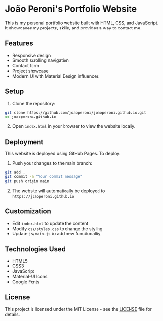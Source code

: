 # João Peroni's Portfolio Website

This is my personal portfolio website built with HTML, CSS, and JavaScript. It showcases my projects, skills, and provides a way to contact me.

## Features

- Responsive design
- Smooth scrolling navigation
- Contact form
- Project showcase
- Modern UI with Material Design influences

## Setup

1. Clone the repository:
```bash
git clone https://github.com/joaoperoni/joaoperoni.github.io.git
cd joaoperoni.github.io
```

2. Open `index.html` in your browser to view the website locally.

## Deployment

This website is deployed using GitHub Pages. To deploy:

1. Push your changes to the main branch:
```bash
git add .
git commit -m "Your commit message"
git push origin main
```

2. The website will automatically be deployed to `https://joaoperoni.github.io`

## Customization

- Edit `index.html` to update the content
- Modify `css/styles.css` to change the styling
- Update `js/main.js` to add new functionality

## Technologies Used

- HTML5
- CSS3
- JavaScript
- Material-UI Icons
- Google Fonts

## License

This project is licensed under the MIT License - see the [LICENSE](LICENSE) file for details. 